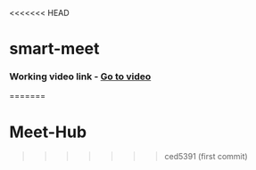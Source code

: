 <<<<<<< HEAD
# smart-meet

### Working video link - <a href='https://youtu.be/ZNQ5JDSVWPk'>Go to video</a>
=======
# Meet-Hub
>>>>>>> ced5391 (first commit)
